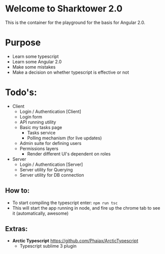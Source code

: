 # Welcome to Sharktower 2.0

This is the container for the playground for the basis for Angular 2.0.

# Purpose

- Learn some typescript
- Learn some Angular 2.0
- Make some mistakes
- Make a decision on whether typescript is effective or not

# Todo's:

- Client
    - Login / Authentication [Client]
    - Login form
    - API running utility
    - Basic my tasks page
        - Tasks service
        - Polling mechanism (for live updates)
    - Admin suite for defining users
    - Permissions layers
        - Render different UI's dependent on roles
- Server
    - Login / Authentication [Server]
    - Server utility for Querying
    - Server utility for DB connection

## How to: 

- To start compiling the typescript enter: ````npm run tsc````
- This will start the app running in node, and fire up the chrome tab to see it (automatically, awesome)

## Extras:

- **Arctic Typescript** https://github.com/Phaiax/ArcticTypescript
    - Typescript sublime 3 plugin